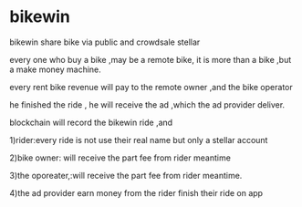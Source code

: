 # bikewin
bikewin share bike via public and crowdsale stellar 

every one who buy a bike ,may be a remote bike,
it is more than a bike ,but a make money machine.


 every rent bike revenue will pay to the remote owner ,and  the bike operator
 
 he finished the ride , he will receive the ad ,which the ad provider deliver.
 
 blockchain will record the bikewin ride ,and 
 
 1)rider:every ride is not use their real name but only a stellar account
 
 2)bike owner: will receive the part fee from rider meantime
 
 3)the oporeater,:will receive the part fee from rider meantime.
 
 4)the ad provider earn money from the rider finish their ride on app
 
 